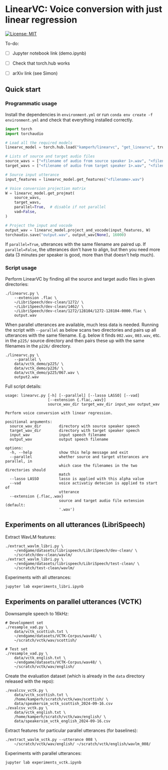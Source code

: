 # LinearVC: Voice conversion with just linear regression

[![License: MIT](https://img.shields.io/badge/License-MIT-blue.svg)](license.md)

To-do:

- [ ] Jupyter notebook link (demo.ipynb)
- [ ] Check that torch.hub works
- [ ] arXiv link (see Simon)


## Quick start

### Programmatic usage

Install the dependencies in `environment.yml` or run
`conda env create -f environment.yml` and check that everything installed
correctly.

```Python
import torch
import torchaudio

# Load all the required models
linearvc_model = torch.hub.load("kamperh/linearvc", "get_linearvc", trust_repo=True, device="cuda")

# Lists of source and target audio files
source_wavs = ["<filename of audio from source speaker 1>.wav", "<filename of audio from source speaker 2>.wav", ... ]
target_wavs = ["<filename of audio from target speaker 1>.wav", "<filename of audio from target speaker 2>.wav", ... ]

# Source input utterance
input_features = linearvc_model.get_features("<filename>.wav")

# Voice conversion projection matrix
W = linearvc_model.get_projmat(
    source_wavs,
    target_wavs,
    parallel=True,  # disable if not parallel
    vad=False,
)

# Project the input and vocode
output_wav = linearvc_model.project_and_vocode(input_features, W)
torchaudio.save("output.wav", output_wav[None], 16000)
```

If `parallel=True`, utterances with the same filename are paired up. If
`parallel=False`, the utterances don't have to align, but then you need more
data (3 minutes per speaker is good, more than that doesn't help much).


### Script usage

Perform LinearVC by finding all the source and target audio files in given
directories:

    ./linearvc.py \
        --extension .flac \
        ~/LibriSpeech/dev-clean/1272/ \
        ~/LibriSpeech/dev-clean/1462/ \
        ~/LibriSpeech/dev-clean/1272/128104/1272-128104-0000.flac \
        output.wav

When parallel utterances are available, much less data is needed. Running the
script with `--parallel` as below scans two directories and pairs up all
utterances with the same filename. E.g. below it finds `002.wav`, `003.wav`,
etc. in the `p225/` source directory and then pairs these up with the same
filenames in the `p226/` directory.

    ./linearvc.py \
        --parallel \
        data/vctk_demo/p225/ \
        data/vctk_demo/p226/ \
        data/vctk_demo/p225/067.wav \
        output2.wav

Full script details:

```
usage: linearvc.py [-h] [--parallel] [--lasso LASSO] [--vad]
                   [--extension {.flac,.wav}]
                   source_wav_dir target_wav_dir input_wav output_wav

Perform voice conversion with linear regression.

positional arguments:
  source_wav_dir        directory with source speaker speech
  target_wav_dir        directory with target speaker speech
  input_wav             input speech filename
  output_wav            output speech filename

options:
  -h, --help            show this help message and exit
  --parallel            whether source and target utterances are parallel, in
                        which case the filenames in the two directories should
                        match
  --lasso LASSO         lasso is applied with this alpha value
  --vad                 voice activatiy detecion is applied to start of
                        utterance
  --extension {.flac,.wav}
                        source and target audio file extension (default:
                        '.wav')
```


## Experiments on all utterances (LibriSpeech)

Extract WavLM features:

    ./extract_wavlm_libri.py \ 
        ~/endgame/datasets/librispeech/LibriSpeech/dev-clean/ \
        ~/scratch/dev-clean/wavlm/
    ./extract_wavlm_libri.py \ 
        ~/endgame/datasets/librispeech/LibriSpeech/test-clean/ \
        ~/scratch/test-clean/wavlm/

Experiments with all utterances:

    jupyter lab experiments_libri.ipynb


## Experiments on parallel utterances (VCTK)

Downsample speech to 16kHz:

    # Development set
    ./resample_vad.py \
        data/vctk_scottish.txt \
        ~/endgame/datasets/VCTK-Corpus/wav48/ \
        ~/scratch/vctk/wav/scottish/

    # Test set
    ./resample_vad.py \
        data/vctk_english.txt \
        ~/endgame/datasets/VCTK-Corpus/wav48/ \
        ~/scratch/vctk/wav/english/

Create the evaluation dataset (which is already in the `data` directory released
with the repo):

    ./evalcsv_vctk.py \
        data/vctk_scottish.txt \
        /home/kamperh/scratch/vctk/wav/scottish/ \
        data/speakersim_vctk_scottish_2024-09-16.csv
    ./evalcsv_vctk.py \
        data/vctk_english.txt \
        /home/kamperh/scratch/vctk/wav/english/ \
        data/speakersim_vctk_english_2024-09-16.csv

Extract features for particular parallel utterances (for baselines):

    ./extract_wavlm_vctk.py --utterance 008 \
        ~/scratch/vctk/wav/english/ ~/scratch/vctk/english/wavlm_008/

Experiments with parallel utterances:

    jupyter lab experiments_vctk.ipynb

